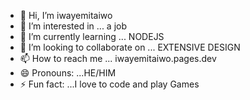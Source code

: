 - 👋 Hi, I’m iwayemitaiwo
- 👀 I’m interested in ... a job
- 🌱 I’m currently learning ... NODEJS
- 💞️ I’m looking to collaborate on ... EXTENSIVE DESIGN
- 📫 How to reach me ... iwayemitaiwo.pages.dev
- 😄 Pronouns: ...HE/HIM
- ⚡ Fun fact: ...I love to code and play Games

<!---
iwayemitaiwo08/iwayemitaiwo08 is a ✨ special ✨ repository because its `README.md` (this file) appears on your GitHub profile.
You can click the Preview link to take a look at your changes.
--->
